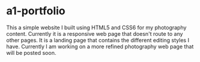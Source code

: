 # a1-portfolio

This a simple website I built using HTML5 and CSS6 for my photography content. Currently it is a responsive web page that doesn't route to any other pages. It is a landing page that contains the different editing styles I have. Currently I am working on a more refined photography web page that will be posted soon.
